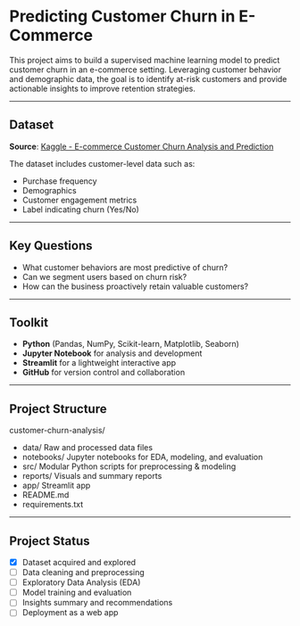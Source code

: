 # Predicting Customer Churn in E-Commerce

This project aims to build a supervised machine learning model to predict customer churn in an e-commerce setting. Leveraging customer behavior and demographic data, the goal is to identify at-risk customers and provide actionable insights to improve retention strategies.

---

## Dataset

**Source**: [Kaggle - E-commerce Customer Churn Analysis and Prediction](https://www.kaggle.com/datasets/ankitverma2010/ecommerce-customer-churn-analysis-and-prediction)

The dataset includes customer-level data such as:
- Purchase frequency
- Demographics
- Customer engagement metrics
- Label indicating churn (Yes/No)

---

## Key Questions

- What customer behaviors are most predictive of churn?
- Can we segment users based on churn risk?
- How can the business proactively retain valuable customers?

---

## Toolkit

- **Python** (Pandas, NumPy, Scikit-learn, Matplotlib, Seaborn)
- **Jupyter Notebook** for analysis and development
- **Streamlit** for a lightweight interactive app
- **GitHub** for version control and collaboration

---

## Project Structure

customer-churn-analysis/
- data/ Raw and processed data files
- notebooks/ Jupyter notebooks for EDA, modeling, and evaluation
- src/ Modular Python scripts for preprocessing & modeling
- reports/ Visuals and summary reports
- app/ Streamlit app
- README.md
- requirements.txt

---

## Project Status

- [x] Dataset acquired and explored
- [ ] Data cleaning and preprocessing
- [ ] Exploratory Data Analysis (EDA)
- [ ] Model training and evaluation
- [ ] Insights summary and recommendations
- [ ] Deployment as a web app